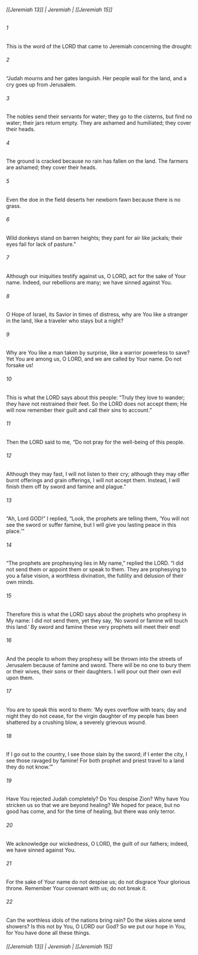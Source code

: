 ###### [[Jeremiah 13]] | Jeremiah | [[Jeremiah 15]]

###### 1
This is the word of the LORD that came to Jeremiah concerning the drought:
###### 2
“Judah mourns and her gates languish. Her people wail for the land, and a cry goes up from Jerusalem.
###### 3
The nobles send their servants for water; they go to the cisterns, but find no water; their jars return empty. They are ashamed and humiliated; they cover their heads.
###### 4
The ground is cracked because no rain has fallen on the land. The farmers are ashamed; they cover their heads.
###### 5
Even the doe in the field deserts her newborn fawn because there is no grass.
###### 6
Wild donkeys stand on barren heights; they pant for air like jackals; their eyes fail for lack of pasture.”
###### 7
Although our iniquities testify against us, O LORD, act for the sake of Your name. Indeed, our rebellions are many; we have sinned against You.
###### 8
O Hope of Israel, its Savior in times of distress, why are You like a stranger in the land, like a traveler who stays but a night?
###### 9
Why are You like a man taken by surprise, like a warrior powerless to save? Yet You are among us, O LORD, and we are called by Your name. Do not forsake us!
###### 10
This is what the LORD says about this people: “Truly they love to wander; they have not restrained their feet. So the LORD does not accept them; He will now remember their guilt and call their sins to account.”
###### 11
Then the LORD said to me, “Do not pray for the well-being of this people.
###### 12
Although they may fast, I will not listen to their cry; although they may offer burnt offerings and grain offerings, I will not accept them. Instead, I will finish them off by sword and famine and plague.”
###### 13
“Ah, Lord GOD!” I replied, “Look, the prophets are telling them, ‘You will not see the sword or suffer famine, but I will give you lasting peace in this place.’”
###### 14
“The prophets are prophesying lies in My name,” replied the LORD. “I did not send them or appoint them or speak to them. They are prophesying to you a false vision, a worthless divination, the futility and delusion of their own minds.
###### 15
Therefore this is what the LORD says about the prophets who prophesy in My name: I did not send them, yet they say, ‘No sword or famine will touch this land.’ By sword and famine these very prophets will meet their end!
###### 16
And the people to whom they prophesy will be thrown into the streets of Jerusalem because of famine and sword. There will be no one to bury them or their wives, their sons or their daughters. I will pour out their own evil upon them.
###### 17
You are to speak this word to them: ‘My eyes overflow with tears; day and night they do not cease, for the virgin daughter of my people has been shattered by a crushing blow, a severely grievous wound.
###### 18
If I go out to the country, I see those slain by the sword; if I enter the city, I see those ravaged by famine! For both prophet and priest travel to a land they do not know.’”
###### 19
Have You rejected Judah completely? Do You despise Zion? Why have You stricken us so that we are beyond healing? We hoped for peace, but no good has come, and for the time of healing, but there was only terror.
###### 20
We acknowledge our wickedness, O LORD, the guilt of our fathers; indeed, we have sinned against You.
###### 21
For the sake of Your name do not despise us; do not disgrace Your glorious throne. Remember Your covenant with us; do not break it.
###### 22
Can the worthless idols of the nations bring rain? Do the skies alone send showers? Is this not by You, O LORD our God? So we put our hope in You, for You have done all these things.

###### [[Jeremiah 13]] | Jeremiah | [[Jeremiah 15]]
